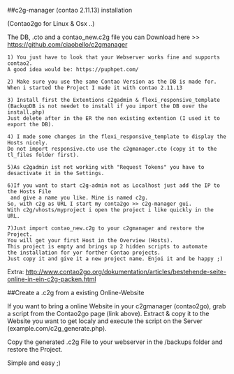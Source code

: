 ##c2g-manager (contao 2.11.13) installation

(Contao2go for Linux & Osx ..)

The DB, .cto and a contao_new.c2g file you can Download
here >> https://github.com/ciaobello/c2gmanager


```
1) You just have to look that your Webserver works fine and supports contao2.
A good idea would be: https://puphpet.com/
```
```
2) Make sure you use the same Contao Version as the DB is made for.
When i started the Project I made it with contao 2.11.13
```
```
3) Install first the Extentions c2gadmin & flexi_responsive_template 
(BackupDB is not needet to install if you import the DB over the install.php)
Just delete after in the ER the non existing extention (I used it to export the DB).
```
```
4) I made some changes in the flexi_responsive_template to display the Hosts nicely.
Do not import responsive.cto use the c2gmanager.cto (copy it to the tl_files folder first). 
```
```
5)As c2gadmin ist not working with "Request Tokens" you have to desactivate it in the Settings.
```
```
6)If you want to start c2g-admin not as Localhost just add the IP to the Hosts File
 and give a name you like. Mine is named c2g.
So, with c2g as URL I start my conta2go >> c2g-manager gui.
With c2g/vhosts/myproject i open the project i like quickly in the URL.
```
```
7)Just import contao_new.c2g to your c2gmanager and restore the Project.
You will get your first Host in the Overview (Hosts). 
This project is empty and brings up 2 hidden scripts to automate
the installation for yor forther Contao projects.
Just copy it and give it a new project name. Enjoi it and be happy ;)
```


Extra:
http://www.contao2go.org/dokumentation/articles/bestehende-seite-online-in-ein-c2g-packen.html

##Create a .c2g from a existing Online-Website

If you want to bring a online Website in your c2gmanager (contao2go),
grab a script from the Contao2go page (link above).
Extract & copy it to the Website you want to get localy and execute the script
on the Server (example.com/c2g_generate.php).

Copy the generated .c2g File to your webserver in the /backups folder and restore the Project.

Simple and easy ;)

